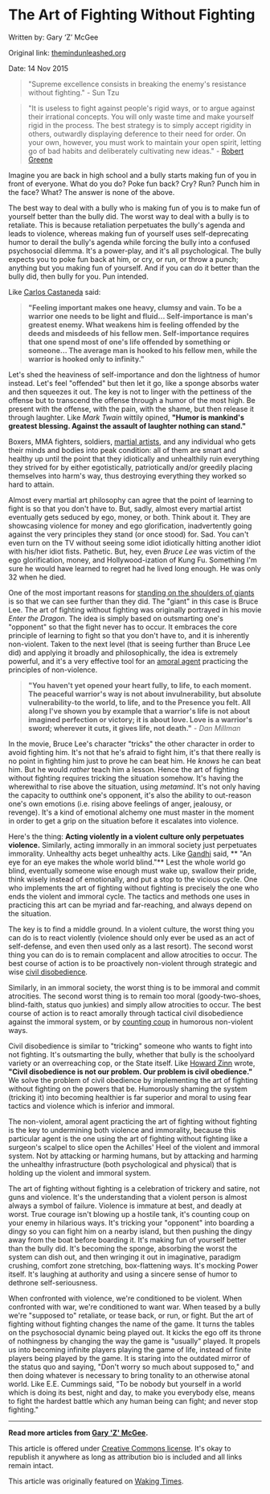 # The Art of Fighting Without Fighting

Written by: Gary ‘Z’ McGee

Original link: [themindunleashed.org](http://themindunleashed.org/2015/11/the-art-of-fighting-without-fighting.html)

Date: 14 Nov 2015

> "Supreme excellence consists in breaking the enemy's resistance without fighting." - Sun Tzu

> "It is useless to fight against people's rigid ways, or to argue against their irrational concepts. You will only waste time and make yourself rigid in the process. The best strategy is to simply accept rigidity in others, outwardly displaying deference to their need for order. On your own, however, you must work to maintain your open spirit, letting go of bad habits and deliberately cultivating new ideas." - [Robert Greene](http://www.amazon.com/gp/product/014312417X/ref=as_li_qf_sp_asin_il_tl?ie=UTF8&camp=1789&creative=9325&creativeASIN=014312417X&tag=wakitime09-20&linkId=4N7P5SKH2ZZH3QQH)

Imagine you are back in high school and a bully starts making fun of you in front of everyone. What do you do? Poke fun back? Cry? Run? Punch him in the face? What? The answer is none of the above.

The best way to deal with a bully who is making fun of you is to make fun of yourself better than the bully did. The worst way to deal with a bully is to retaliate. This is because retaliation perpetuates the bully's agenda and leads to violence, whereas making fun of yourself uses self-deprecating humor to derail the bully's agenda while forcing the bully into a confused psychosocial dilemma. It's a power-play, and it's all psychological. The bully expects you to poke fun back at him, or cry, or run, or throw a punch; anything but you making fun of yourself. And if you can do it better than the bully did, then bully for you. Pun intended.

Like [Carlos Castaneda](http://www.wakingtimes.com/2014/11/05/active-side-infinity-shamanism-intuition-carlos-castaneda/) said:

> **"Feeling important makes one heavy, clumsy and vain. To be a warrior one needs to be light and fluid… Self-importance is man's greatest enemy. What weakens him is feeling offended by the deeds and misdeeds of his fellow men. Self-importance requires that one spend most of one's life offended by something or someone… The average man is hooked to his fellow men, while the warrior is hooked only to infinity."**

Let's shed the heaviness of self-importance and don the lightness of humor instead. Let's feel "offended" but then let it go, like a sponge absorbs water and then squeezes it out. The key is not to linger with the pettiness of the offense but to transcend the offense through a humor of the most high. Be present with the offense, with the pain, with the shame, but then release it through laughter. Like *Mark Twain* wittily opined, **"Humor is mankind's greatest blessing. Against the assault of laughter nothing can stand."**

Boxers, MMA fighters, soldiers, [martial artists](http://www.wakingtimes.com/2015/04/16/4-masters-of-chi-reveal-their-secrets/), and any individual who gets their minds and bodies into peak condition: all of them are smart and healthy up until the point that they idiotically and unhealthily ruin everything they strived for by either egotistically, patriotically and/or greedily placing themselves into harm's way, thus destroying everything they worked so hard to attain.

Almost every martial art philosophy can agree that the point of learning to fight is so that you don't have to. But, sadly, almost every martial artist eventually gets seduced by ego, money, or both. Think about it. They are showcasing violence for money and ego glorification, inadvertently going against the very principles they stand (or once stood) for. Sad. You can't even turn on the TV without seeing some idiot idiotically hitting another idiot with his/her idiot fists. Pathetic. But, hey, even *Bruce Lee* was victim of the ego glorification, money, and Hollywood-ization of Kung Fu. Something I'm sure he would have learned to regret had he lived long enough. He was only 32 when he died.

One of the most important reasons for [standing on the shoulders of giants](http://www.wakingtimes.com/2015/03/09/zen-and-the-art-of-standing-on-the-shoulders-of-giants/) is so that we can see further than they did. The "giant" in this case is Bruce Lee. The art of fighting without fighting was originally portrayed in his movie *Enter the Dragon*. The idea is simply based on outsmarting one's "opponent" so that the fight never has to occur. It embraces the core principle of learning to fight so that you don't have to, and it is inherently non-violent. Taken to the next level (that is seeing further than Bruce Lee did) and applying it broadly and philosophically, the idea is extremely powerful, and it's a very effective tool for an [amoral agent](http://www.wakingtimes.com/2015/07/15/the-art-of-breaking-chains-and-taking-names/) practicing the principles of non-violence.

> **"You haven't yet opened your heart fully, to life, to each moment. The peaceful warrior's way is not about invulnerability, but absolute vulnerability-to the world, to life, and to the Presence you felt. All along I've shown you by example that a warrior's life is not about imagined perfection or victory; it is about love. Love is a warrior's sword; wherever it cuts, it gives life, not death."** - *Dan Millman*

In the movie, Bruce Lee's character "tricks" the other character in order to avoid fighting him. It's not that he's afraid to fight him, it's that there really is no point in fighting him just to prove he can beat him. He _knows_ he can beat him. But he would _rather_ teach him a lesson. Hence the art of fighting without fighting requires tricking the situation somehow. It's having the wherewithal to rise above the situation, using _metamind_. It's not only having the capacity to outthink one's opponent, it's also the ability to out-reason one's own emotions (i.e. rising above feelings of anger, jealousy, or revenge). It's a kind of emotional alchemy one must master in the moment in order to get a grip on the situation before it escalates into violence.

Here's the thing: **Acting violently in a violent culture only perpetuates violence.** Similarly, acting immorally in an immoral society just perpetuates immorality. Unhealthy acts beget unhealthy acts. Like [Gandhi](http://www.amazon.com/gp/search/ref=as_li_qf_sp_sr_il_tl?ie=UTF8&camp=1789&creative=9325&index=aps&linkId=MBKZ6VGLYOGVAH7Z) said, ** "An eye for an eye makes the whole world blind."** Lest the whole world go blind, eventually someone wise enough must wake up, swallow their pride, think wisely instead of emotionally, and put a stop to the vicious cycle. One who implements the art of fighting without fighting is precisely the one who ends the violent and immoral cycle. The tactics and methods one uses in practicing this art can be myriad and far-reaching, and always depend on the situation.

The key is to find a middle ground. In a violent culture, the worst thing you can do is to react violently (violence should only ever be used as an act of self-defense, and even then used only as a last resort). The second worst thing you can do is to remain complacent and allow atrocities to occur. The best course of action is to be proactively non-violent through strategic and wise [civil disobedience](http://www.wakingtimes.com/2013/08/10/civil-disobedience-the-right-of-revolution/).

Similarly, in an immoral society, the worst thing is to be immoral and commit atrocities. The second worst thing is to remain too moral (goody-two-shoes, blind-faith, status quo junkies) and simply allow atrocities to occur. The best course of action is to react amorally through tactical civil disobedience against the immoral system, or by [counting coup](http://www.wakingtimes.com/2012/03/26/how-to-count-coup-like-a-genius/) in humorous non-violent ways.

Civil disobedience is similar to "tricking" someone who wants to fight into not fighting. It's outsmarting the bully, whether that bully is the schoolyard variety or an overreaching cop, or the State itself. Like [Howard Zinn](http://www.amazon.com/gp/product/0060838655/ref=as_li_qf_sp_asin_il_tl?ie=UTF8&camp=1789&creative=9325&creativeASIN=0060838655&linkId=VBSH3DR7WBTPHQTJ) wrote, **"Civil disobedience is not our problem. Our problem is civil obedience."** We solve the problem of civil obedience by implementing the art of fighting without fighting on the powers that be. Humorously shaming the system (tricking it) into becoming healthier is far superior and moral to using fear tactics and violence which is inferior and immoral.

The non-violent, amoral agent practicing the art of fighting without fighting is the key to undermining both violence and immorality, because this particular agent is the one using the art of fighting without fighting like a surgeon's scalpel to slice open the Achilles' Heel of the violent and immoral system. Not by attacking or harming humans, but by attacking and harming the unhealthy infrastructure (both psychological and physical) that is holding up the violent and immoral system.

The art of fighting without fighting is a celebration of trickery and satire, not guns and violence. It's the understanding that a violent person is almost always a symbol of failure. Violence is immature at best, and deadly at worst. True courage isn't blowing up a hostile tank, it's counting coup on your enemy in hilarious ways. It's tricking your "opponent" into boarding a dingy so you can fight him on a nearby island, but then pushing the dingy away from the boat before boarding it. It's making fun of yourself better than the bully did. It's becoming the sponge, absorbing the worst the system can dish out, and then wringing it out in imaginative, paradigm crushing, comfort zone stretching, box-flattening ways. It's mocking Power itself. It's laughing at authority and using a sincere sense of humor to dethrone self-seriousness.

When confronted with violence, we're conditioned to be violent. When confronted with war, we're conditioned to want war. When teased by a bully we're "supposed to" retaliate, or tease back, or run, or fight. But the art of fighting without fighting changes the name of the game. It turns the tables on the psychosocial dynamic being played out. It kicks the ego off its throne of nothingness by changing the way the game is "usually" played. It propels us into becoming infinite players playing the game of life, instead of finite players being played by the game. It is staring into the outdated mirror of the status quo and saying, "Don't worry so much about supposed to," and then doing whatever is necessary to bring tonality to an otherwise atonal world. Like E.E. Cummings said, "To be nobody but yourself in a world which is doing its best, night and day, to make you everybody else, means to fight the hardest battle which any human being can fight; and never stop fighting."

<hr />

**Read more articles from [Gary 'Z' McGee](http://www.wakingtimes.com/contributors/garyzmcgee/).**

This article is offered under [Creative Commons license](http://creativecommons.org/licenses/by/4.0/). It's okay to republish it anywhere as long as attribution bio is included and all links remain intact.

This article was originally featured on [Waking Times](http://www.wakingtimes.com/2015/07/20/the-art-of-fighting-without-fighting/).
